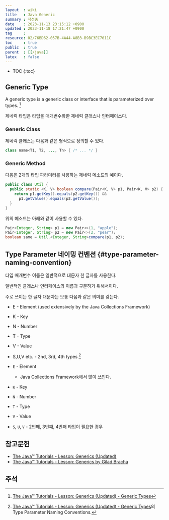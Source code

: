 ```yaml
---
layout  : wiki
title   : Java Generic
summary : 작성중
date    : 2023-11-13 23:15:12 +0900
updated : 2023-11-18 17:21:47 +0900
tag     : 
resource: 02/76BD62-057B-4A44-A8B3-B9BC3EC7011C
toc     : true
public  : true
parent  : [[/java]]
latex   : false
---
```

* TOC
{:toc}

## Generic Type

>
A generic type is a generic class or interface that is parameterized over types.
[^tutorial-generic-types]

제네릭 타입은 타입을 매개변수화한 제네릭 클래스나 인터페이스다.

### Generic Class

제네릭 클래스는 다음과 같은 형식으로 정의할 수 있다.

```java
class name<T1, T2, ..., Tn> { /* ... */ }
```

### Generic Method

다음은 2개의 타입 파라미터를 사용하는 제네릭 메소드의 예이다.

```java
public class Util {
  public static <K, V> boolean compare(Pair<K, V> p1, Pair<K, V> p2) {
    return p1.getKey().equals(p2.getKey()) &&
      p1.getValue().equals(p2.getValue());
  }
}
```

위의 메소드는 아래와 같이 사용할 수 있다.

```java
Pair<Integer, String> p1 = new Pair<>(1, "apple");
Pair<Integer, String> p2 = new Pair<>(2, "pear");
boolean same = Util.<Integer, String>compare(p1, p2);
```

## Type Parameter 네이밍 컨벤션 {#type-parameter-naming-convention}

타입 매개변수 이름은 일반적으로 대문자 한 글자를 사용한다.

일반적인 클래스나 인터페이스의 이름과 구분하기 위해서이다.

주로 쓰이는 한 글자 대문자는 보통 다음과 같은 의미를 갖는다.

>
- E - Element (used extensively by the Java Collections Framework)
- K - Key
- N - Number
- T - Type
- V - Value
- S,U,V etc. - 2nd, 3rd, 4th types
[^tutorial-types]

- `E` - Element
    - Java Collections Framework에서 많이 쓰인다.
- `K` - Key
- `N` - Number
- `T` - Type
- `V` - Value
- `S`, `U`, `V` - 2번째, 3번째, 4번째 타입이 필요한 경우


## 참고문헌

- [The Java™ Tutorials - Lesson: Generics (Updated)](https://docs.oracle.com/javase/tutorial/java/generics/index.html )
- [The Java™ Tutorials - Lesson: Generics by Gilad Bracha](https://docs.oracle.com/javase/tutorial/extra/generics/index.html )

## 주석

[tutorial]: https://docs.oracle.com/javase/tutorial/java/generics/types.html

[^tutorial-generic-types]: [The Java™ Tutorials - Lesson: Generics (Updated) - Generic Types][tutorial]
[^tutorial-types]: [The Java™ Tutorials - Lesson: Generics (Updated) - Generic Types][tutorial]의 Type Parameter Naming Conventions.


